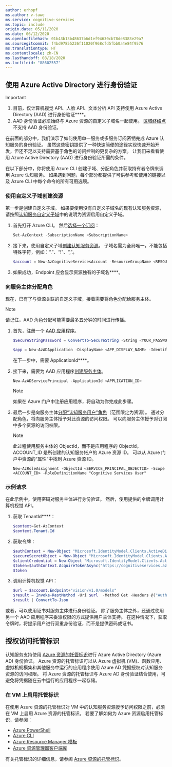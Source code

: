 ```yaml
---
author: erhopf
ms.author: v-tawe
ms.service: cognitive-services
ms.topic: include
origin.date: 05/11/2020
ms.date: 06/12/2020
ms.openlocfilehash: 01b43b13b48637b6d1ef94630cb78de8383e29a7
ms.sourcegitcommit: f4bd97855236f11020f968cfd5fbb0a4e84f9576
ms.translationtype: HT
ms.contentlocale: zh-CN
ms.lasthandoff: 08/18/2020
ms.locfileid: "88602557"
---
```

## <a name="authenticate-with-azure-active-directory"></a>使用 Azure Active Directory 进行身份验证

> [!IMPORTANT]
> 1. 目前，仅计算机视觉 API、人脸 API、文本分析 API 支持使用 Azure Active Directory (AAD) 进行身份验证****。
> 2. AAD 身份验证必须始终与 Azure 资源的自定义子域名一起使用。 [区域终结点](https://docs.azure.cn/cognitive-services/cognitive-services-custom-subdomains#is-there-a-list-of-regional-endpoints)不支持 AAD 身份验证。

在前面的部分中，我们演示了如何使用单一服务或多服务订阅密钥完成 Azure 认知服务的身份验证。 虽然这些密钥提供了一种快速简便的途径实现快速开始开发，但还不足以支持需要基于角色的访问控制的更复杂的方案。 让我们来看看使用 Azure Active Directory (AAD) 进行身份验证所需的条件。

在以下部分中，你将使用 Azure CLI 创建子域、分配角色并获取持有者令牌来调用 Azure 认知服务。 如果遇到问题，每个部分都提供了可供参考和使用的链接以及 Azure CLI 中每个命令的所有可用选项。

### <a name="create-a-resource-with-a-custom-subdomain"></a>使用自定义子域创建资源

第一步是创建自定义子域。 如果要使用没有自定义子域名的现有认知服务资源，请按照[认知服务自定义子域](https://docs.microsoft.com/azure/cognitive-services/cognitive-services-custom-subdomains#how-does-this-impact-existing-resources)中的说明为资源启用自定义子域。

1. 首先打开 Azure CLI。 然后[选择一个订阅](https://docs.microsoft.com/powershell/module/az.accounts/set-azcontext?view=azps-3.3.0)：

   ```powershell
   Set-AzContext -SubscriptionName <SubscriptionName>
   ```

2. 接下来，使用自定义子域[创建认知服务资源](https://docs.microsoft.com/powershell/module/az.cognitiveservices/new-azcognitiveservicesaccount?view=azps-1.8.0)。 子域名需为全局唯一，不能包括特殊字符，例如：“.”、“!”、“,”。

   ```powershell
   $account = New-AzCognitiveServicesAccount -ResourceGroupName <RESOURCE_GROUP_NAME> -name <ACCOUNT_NAME> -Type <ACCOUNT_TYPE> -SkuName <SUBSCRIPTION_TYPE> -Location <REGION> -CustomSubdomainName <UNIQUE_SUBDOMAIN>
   ```

3. 如果成功，Endpoint 应会显示资源独有的子域名****。


### <a name="assign-a-role-to-a-service-principal"></a>向服务主体分配角色

现在，已有了与资源关联的自定义子域，接着需要将角色分配给服务主体。

> [!NOTE]
> 请记住，AAD 角色分配可能需要最多五分钟的时间进行传播。

1. 首先，注册一个 [AAD 应用程序](https://docs.microsoft.com/powershell/module/Az.Resources/New-AzADApplication?view=azps-1.8.0)。

   ```powershell
   $SecureStringPassword = ConvertTo-SecureString -String <YOUR_PASSWORD> -AsPlainText -Force

   $app = New-AzADApplication -DisplayName <APP_DISPLAY_NAME> -IdentifierUris <APP_URIS> -Password $SecureStringPassword
   ```

   在下一步中，需要 ApplicationId****。

2. 接下来，需要为 AAD 应用程序[创建服务主体](https://docs.microsoft.com/powershell/module/az.resources/new-azadserviceprincipal?view=azps-1.8.0)。

   ```powershell
   New-AzADServicePrincipal -ApplicationId <APPLICATION_ID>
   ```

   >[!NOTE]
   > 如果在 Azure 门户中注册应用程序，将自动为你完成此步骤。

3. 最后一步是向服务主体[分配“认知服务用户”角色](https://docs.microsoft.com/powershell/module/az.Resources/New-azRoleAssignment?view=azps-1.8.0)（范围限定为资源）。 通过分配角色，将向服务主体授予对此资源的访问权限。 可以向服务主体授予对订阅中多个资源的访问权限。
   >[!NOTE]
   > 此过程使用服务主体的 ObjectId，而不是应用程序的 ObjectId。
   > ACCOUNT_ID 是所创建的认知服务帐户的 Azure 资源 ID。 可以从 Azure 门户中资源的“属性”中找到 Azure 资源 ID。

   ```azurecli
   New-AzRoleAssignment -ObjectId <SERVICE_PRINCIPAL_OBJECTID> -Scope <ACCOUNT_ID> -RoleDefinitionName "Cognitive Services User"
   ```

### <a name="sample-request"></a>示例请求

在此示例中，使用密码对服务主体进行身份验证。 然后，使用提供的令牌调用计算机视觉 API。

1. 获取 TenantId****：
   ```powershell
   $context=Get-AzContext
   $context.Tenant.Id
   ```

2. 获取令牌：
   ```powershell
   $authContext = New-Object "Microsoft.IdentityModel.Clients.ActiveDirectory.AuthenticationContext" -ArgumentList "https://login.partner.microsoftonline.cn/<TENANT_ID>"
   $secureSecretObject = New-Object "Microsoft.IdentityModel.Clients.ActiveDirectory.SecureClientSecret" -ArgumentList $SecureStringPassword
   $clientCredential = New-Object "Microsoft.IdentityModel.Clients.ActiveDirectory.ClientCredential" -ArgumentList $app.ApplicationId, $secureSecretObject
   $token=$authContext.AcquireTokenAsync("https://cognitiveservices.azure.cn/", $clientCredential).Result
   $token
   ```
3. 调用计算机视觉 API：
   ```powershell
   $url = $account.Endpoint+"vision/v1.0/models"
   $result = Invoke-RestMethod -Uri $url  -Method Get -Headers @{"Authorization"=$token.CreateAuthorizationHeader()} -Verbose
   $result | ConvertTo-Json
   ```

或者，可以使用证书对服务主体进行身份验证。 除了服务主体之外，还通过使用另一个 AAD 应用程序来委派权限的方式提供用户主体支持。 在这种情况下，获取令牌时，将提示用户进行双重身份验证，而不是提供密码或证书。

## <a name="authorize-access-to-managed-identities"></a>授权访问托管标识
 
认知服务支持使用 [Azure 资源的托管标识](https://docs.azure.cn/active-directory/managed-identities-azure-resources/overview)进行 Azure Active Directory (Azure AD) 身份验证。 Azure 资源的托管标识可以从 Azure 虚拟机 (VM)、函数应用、虚拟机规模集和其他服务中运行的应用程序使用 Azure AD 凭据授权对认知服务资源的访问权限。 将 Azure 资源的托管标识与 Azure AD 身份验证结合使用，可避免将凭据随在云中运行的应用程序一起存储。  

### <a name="enable-managed-identities-on-a-vm"></a>在 VM 上启用托管标识

在使用 Azure 资源的托管标识对 VM 中的认知服务资源授予访问权限之前，必须在 VM 上启用 Azure 资源的托管标识。 若要了解如何为 Azure 资源启用托管标识，请参阅：

- [Azure PowerShell](https://docs.azure.cn/active-directory/managed-identities-azure-resources/qs-configure-powershell-windows-vm)
- [Azure CLI](https://docs.azure.cn/active-directory/managed-identities-azure-resources/qs-configure-cli-windows-vm)
- [Azure Resource Manager 模板](https://docs.azure.cn/active-directory/managed-identities-azure-resources/qs-configure-template-windows-vm)
- [Azure 资源管理器客户端库](https://docs.azure.cn/active-directory/managed-identities-azure-resources/qs-configure-sdk-windows-vm)

有关托管标识的详细信息，请参阅 [Azure 资源的托管标识](https://docs.azure.cn/active-directory/managed-identities-azure-resources/overview)。
